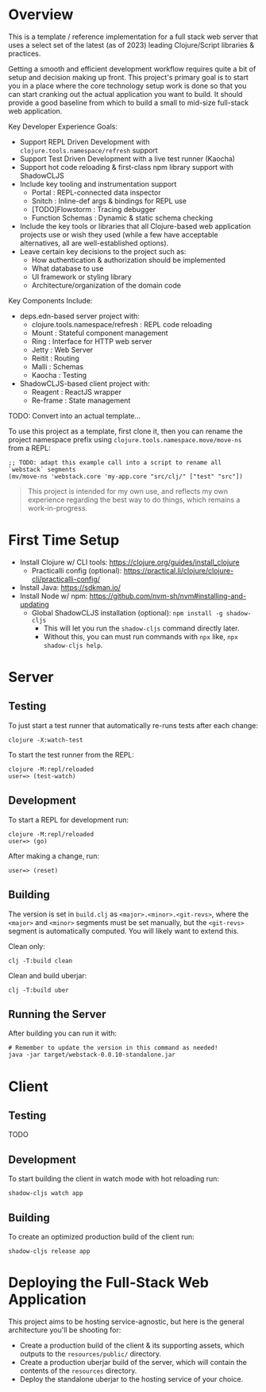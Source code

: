 # Overview

This is a template / reference implementation for a full stack web server that
uses a select set of the latest (as of 2023) leading Clojure/Script libraries &
practices.

Getting a smooth and efficient development workflow requires quite a bit of
setup and decision making up front. This project's primary goal is to start you
in a place where the core technology setup work is done so that you can start
cranking out the actual application you want to build. It should provide a good
baseline from which to build a small to mid-size full-stack web application.

Key Developer Experience Goals:
- Support REPL Driven Development with `clojure.tools.namespace/refresh` support
- Support Test Driven Development with a live test runner (Kaocha)
- Support hot code reloading & first-class npm library support with ShadowCLJS
- Include key tooling and instrumentation support
  - Portal           : REPL-connected data inspector
  - Snitch           : Inline-def args & bindings for REPL use
  - [TODO]Flowstorm  : Tracing debugger
  - Function Schemas : Dynamic & static schema checking
- Include the key tools or libraries that all Clojure-based web application
  projects use or wish they used (while a few have acceptable alternatives, all
  are well-established options).
- Leave certain key decisions to the project such as:
  - How authentication & authorization should be implemented
  - What database to use
  - UI framework or styling library
  - Architecture/organization of the domain code

Key Components Include:
- deps.edn-based server project with:
  - clojure.tools.namespace/refresh : REPL code reloading
  - Mount                           : Stateful component management
  - Ring                            : Interface for HTTP web server
  - Jetty                           : Web Server
  - Reitit                          : Routing
  - Malli                           : Schemas
  - Kaocha                          : Testing
- ShadowCLJS-based client project with:
  - Reagent                         : ReactJS wrapper
  - Re-frame                        : State management

TODO: Convert into an actual template...

To use this project as a template, first clone it, then you can rename the
project namespace prefix using `clojure.tools.namespace.move/move-ns` from
a REPL:
```
;; TODO: adapt this example call into a script to rename all `webstack` segments
(mv/move-ns 'webstack.core 'my-app.core "src/clj/" ["test" "src"])
```

> This project is intended for my own use, and reflects my own experience
> regarding the best way to do things, which remains a work-in-progress.

# First Time Setup

- Install Clojure w/ CLI tools: https://clojure.org/guides/install_clojure
  - Practicalli config (optional): https://practical.li/clojure/clojure-cli/practicalli-config/
- Install Java: https://sdkman.io/
- Install Node w/ npm: https://github.com/nvm-sh/nvm#installing-and-updating
  - Global ShadowCLJS installation (optional): `npm install -g shadow-cljs`
    - This will let you run the `shadow-cljs` command directly later.
    - Without this, you can must run commands with `npx` like, `npx shadow-cljs help`.

# Server

## Testing

To just start a test runner that automatically re-runs tests after each change:
```
clojure -X:watch-test
```

To start the test runner from the REPL:
```
clojure -M:repl/reloaded
user=> (test-watch)
```

## Development

To start a REPL for development run:
```
clojure -M:repl/reloaded
user=> (go)
```

After making a change, run:
```
user=> (reset)
```

## Building

The version is set in `build.clj` as `<major>.<minor>.<git-revs>`, where the
`<major>` and `<minor>` segments must be set manually, but the `<git-revs>`
segment is automatically computed. You will likely want to extend this.

Clean only:
```
clj -T:build clean
```

Clean and build uberjar:
```
clj -T:build uber
```

## Running the Server

After building you can run it with:
```
# Remember to update the version in this command as needed!
java -jar target/webstack-0.0.10-standalone.jar
```

# Client

## Testing

TODO

## Development

To start building the client in watch mode with hot reloading run:
```
shadow-cljs watch app
```

## Building

To create an optimized production build of the client run:
```
shadow-cljs release app
```

# Deploying the Full-Stack Web Application

This project aims to be hosting service-agnostic, but here is the general
architecture you'll be shooting for:
- Create a production build of the client & its supporting assets, which outputs
  to the `resources/public/` directory.
- Create a production uberjar build of the server, which will contain the
  contents of the `resources` directory.
- Deploy the standalone uberjar to the hosting service of your choice.
